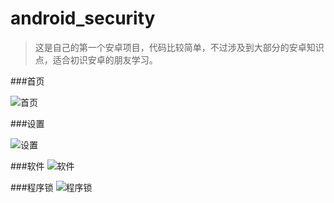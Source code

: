 # android_security

>这是自己的第一个安卓项目，代码比较简单，不过涉及到大部分的安卓知识点，适合初识安卓的朋友学习。


###首页

![首页](http://oi6ni1o6u.bkt.clouddn.com/android_security_01.jpg)

###设置

![设置](http://oi6ni1o6u.bkt.clouddn.com/android_security_02.jpg)


###软件
![软件](http://oi6ni1o6u.bkt.clouddn.com/android_security_03.jpg)


###程序锁
![程序锁](http://oi6ni1o6u.bkt.clouddn.com/android_security_04.jpg)